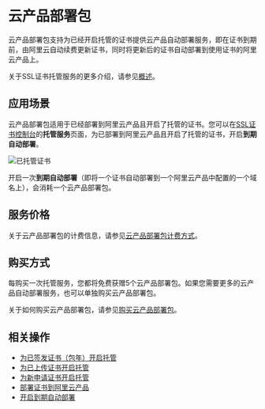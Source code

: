 # 云产品部署包

云产品部署包支持为已经开启托管的证书提供云产品自动部署服务，即在证书到期前，由阿里云自动续费更新证书，同时将更新后的证书自动部署到使用证书的阿里云产品上。

关于SSL证书托管服务的更多介绍，请参见[概述](/cn.zh-CN/托管服务/托管服务包.md)。

## 应用场景

云产品部署包适用于已经部署到阿里云产品且开启了托管的证书。您可以在[SSL证书控制台](https://yundunnext.console.aliyun.com/?p=cas)的**托管服务**页面，为已部署到阿里云产品且开启了托管的证书，开启**到期自动部署**。

![已托管证书](https://static-aliyun-doc.oss-accelerate.aliyuncs.com/assets/img/zh-CN/8783010161/p211175.png)

开启一次**到期自动部署**（即将一个证书自动部署到一个阿里云产品中配置的一个域名上），会消耗一个云产品部署包。

## 服务价格

关于云产品部署包的计费信息，请参见[云产品部署包计费方式](/cn.zh-CN/计量计费/计费方式.md)。

## 购买方式

每购买一次托管服务，您都将免费获赠5个云产品部署包。如果您需要更多的云产品自动部署服务，也可以单独购买云产品部署包。

关于如何购买云产品部署包，请参见[购买云产品部署包](/cn.zh-CN/证书资源包/购买证书资源包.md)。

## 相关操作

-   [为已签发证书（包年）开启托管](/cn.zh-CN/托管服务/为已签发证书（包年）开启托管.md)
-   [为已上传证书开启托管](/cn.zh-CN/托管服务/为已上传证书开启托管.md)
-   [为新申请证书开启托管](/cn.zh-CN/托管服务/为新申请证书开启托管.md)
-   [部署证书到阿里云产品](/cn.zh-CN/证书部署/已签发证书部署到阿里云产品.md)
-   [开启到期自动部署](/cn.zh-CN/托管服务/开启到期自动部署.md)

